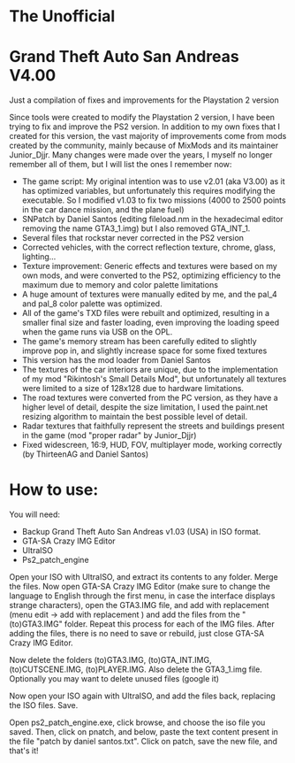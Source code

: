 # The Unofficial
# Grand Theft Auto San Andreas V4.00
Just a compilation of fixes and improvements for the Playstation 2 version

Since tools were created to modify the Playstation 2 version, I have been trying to fix and improve the PS2 version. In addition to my own fixes that I created for this version, the vast majority of improvements come from mods created by the community, mainly because of MixMods and its maintainer Junior_Djjr. Many changes were made over the years, I myself no longer remember all of them, but I will list the ones I remember now:


- The game script: My original intention was to use v2.01 (aka V3.00) as it has optimized variables, but unfortunately this requires modifying the executable. So I modified v1.03 to fix two missions (4000 to 2500 points in the car dance mission, and the plane fuel)
- SNPatch by Daniel Santos (editing fileload.nm in the hexadecimal editor removing the name GTA3_1.img) but I also removed GTA_INT_1.
- Several files that rockstar never corrected in the PS2 version
- Corrected vehicles, with the correct reflection texture, chrome, glass, lighting...
- Texture improvement: Generic effects and textures were based on my own mods, and were converted to the PS2, optimizing efficiency to the maximum due to memory and color palette limitations
- A huge amount of textures were manually edited by me, and the pal_4 and pal_8 color palette was optimized.
- All of the game's TXD files were rebuilt and optimized, resulting in a smaller final size and faster loading, even improving the loading speed when the game runs via USB on the OPL.
- The game's memory stream has been carefully edited to slightly improve pop in, and slightly increase space for some fixed textures
- This version has the mod loader from Daniel Santos
- The textures of the car interiors are unique, due to the implementation of my mod "Rikintosh's Small Details Mod", but unfortunately all textures were limited to a size of 128x128 due to hardware limitations.
- The road textures were converted from the PC version, as they have a higher level of detail, despite the size limitation, I used the paint.net resizing algorithm to maintain the best possible level of detail.
- Radar textures that faithfully represent the streets and buildings present in the game (mod "proper radar" by Junior_Djjr)
- Fixed widescreen, 16:9, HUD, FOV, multiplayer mode, working correctly (by ThirteenAG and Daniel Santos)

# How to use:

You will need:

- Backup Grand Theft Auto San Andreas v1.03 (USA) in ISO format.
- GTA-SA Crazy IMG Editor
- UltraISO
- Ps2_patch_engine

Open your ISO with UltraISO, and extract its contents to any folder. Merge the files.
Now open GTA-SA Crazy IMG Editor (make sure to change the language to English through the first menu, in case the interface displays strange characters), open the GTA3.IMG file, and add with replacement (menu edit -> add with replacement ) and add the files from the "(to)GTA3.IMG" folder. Repeat this process for each of the IMG files. After adding the files, there is no need to save or rebuild, just close GTA-SA Crazy IMG Editor.

Now delete the folders (to)GTA3.IMG, (to)GTA_INT.IMG, (to)CUTSCENE.IMG, (to)PLAYER.IMG. Also delete the GTA3_1.img file. Optionally you may want to delete unused files (google it)

Now open your ISO again with UltraISO, and add the files back, replacing the ISO files. Save.

Open ps2_patch_engine.exe, click browse, and choose the iso file you saved. Then, click on pnatch, and below, paste the text content present in the file "patch by daniel santos.txt". Click on patch, save the new file, and that's it!

